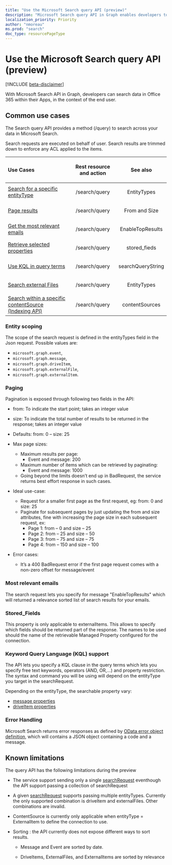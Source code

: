 ```yaml
---
title: "Use the Microsoft Search query API (preview)"
description: "Microsoft Search query API in Graph enables developers to search their data within Office 365 in a unified way"
localization_priority: Priority
author: "nmoreau"
ms.prod: "search"
doc_type: resourcePageType
---
```


# Use the Microsoft Search query API (preview)

[!INCLUDE [beta-disclaimer](../../includes/beta-disclaimer.md)]

With Microsoft Search API in Graph, developers can search data in Office 365 within their Apps, in the context of the end user.

## Common use cases

The Search query API provides a method (/query) to search across your data in Microsoft Search.

Search requests are executed on behalf of user. Search results are trimmed down to enforce any ACL applied to the items.  


| Use Cases | <p align="center">Rest resource and action</p>| <p align="center">See also</p>|
|:------------------|:---------|:-----------|
|[Search for a specific entityType](#entity-scoping)| <p align="center">/search/query </p> | <p align="center">EntityTypes</p> |
|[Page results](#paging) | <p align="center">/search/query</p> | <p align="center">From and Size</p> |
|[Get the most relevant emails](#most-relevant-emails) | <p align="center">/search/query</p> | <p align="center">EnableTopResults</p> |
|[Retrieve selected properties](#stored_fields) | <p align="center">/search/query</p> | <p align="center">stored_fieds</p> | <p align="center">  </p> |
|[Use KQL in query terms](#keyword-query-language-kql-support) | <p align="center">/search/query</p> | <p align="center">searchQueryString</p> |
|[Search external Files](/graph/search-concept-files)| <p align="center">/search/query</p> | <p align="center">EntityTypes</p> | 
|[Search within a specific contentSource (Indexing API)](/graph/search-concept-custom-types)| <p align="center">/search/query</p> | <p align="center">contentSources</p> |

### Entity scoping

The scope of the search request is defined in the entityTypes field in the Json request.
 Possible values are: 
 - `microsoft.graph.event`, 
 - `microsoft.graph.message`, 
 - `microsoft.graph.driveItem`, 
 - `microsoft.graph.externalFile`, 
 - `microsoft.graph.externalItem`.

### Paging

Pagination is exposed through following two fields in the API:

- from: To indicate the start point; takes an integer value

- size: To indicate the total number of results to be returned in the response; takes an integer value

- Defaults: from: 0 – size: 25

- Max page sizes:
  - Maximum results per page:
    - Event and message: 200
  - Maximum number of items which can be retrieved by paginating:
    - Event and message: 1000
  - Going beyond the limits doesn’t end up in BadRequest, the service returns best effort response in such cases.
- Ideal use-case:
  - Request for a smaller first page as the first request, eg: from: 0 and size: 25
  - Paginate for subsequent pages by just updating the from and size attributes, fine with increasing the page size in each subsequent request, ex:
    - Page 1: from – 0 and size – 25 
    - Page 2: from – 25 and size – 50
    - Page 3: from – 75 and size – 75
    - Page 4: from – 150 and size – 100
- Error cases:
  - It’s a 400 BadRequest error if the first page request comes with a non-zero offset for message/event 

### Most relevant emails

The search request lets you specify for message "EnableTopResults" which will returned a relevance sorted list of search results for your emails.

### Stored_Fields

This property is only applicable to externalItems.
This allows to specify which fields should be returned part of the response.
The names to be used should the name of the retrievable Managed Property configured for the connection.  

### Keyword Query Language (KQL) support

The API lets you specify a KQL clause in the query terms which lets you specify free text keywords, operators (AND, OR,…) and property restriction. The syntax and command you will be using will depend on the entityType you target in the searchRequest.

Depending on the entityType, the searchable property vary:  
  - [message properties](https://docs.microsoft.com/en-us/microsoft-365/compliance/keyword-queries-and-search-conditions#searchable-site-properties)
  - [driveItem properties](https://docs.microsoft.com/en-us/microsoft-365/compliance/keyword-queries-and-search-conditions#searchable-site-properties)
  
### Error Handling 

Microsoft Search returns error responses as defined by [OData error object definition](http://docs.oasis-open.org/odata/odata-json-format/v4.01/cs01/odata-json-format-v4.01-cs01.html#sec_ErrorResponse), which will contains a JSON object containing a code and a message.

<!---TODO Describe the know errors : bad requests.--->


## Known limitations

The query API has the following limitations during the preview

- The service support sending only a single [searchRequest](./searchrequest.md) eventhough the API support passing a collection of searchRequest

- A given [searchRequest](./searchrequest.md) supports passing multiple entityTypes. Currently the only supported combination is driveItem and externalFiles. Other combinations are invalid. 

- ContentSource is currently only applicable when entityType = ExternalItem to define the connection to use. 
<!--todo nmoreauteam Fix the link to ContentSource  pls provide the content source url--->

- Sorting : the API currently does not expose different ways to sort results.  

  - Message and Event are sorted by date.  

  - DriveItems, ExternalFiles, and ExternalItems are sorted by relevance
